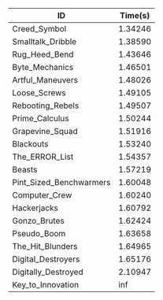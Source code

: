 |ID|Time(s)|
|-|-|
|Creed_Symbol|1.34246|
|Smalltalk_Dribble|1.38590|
|Rug_Heed_Bend|1.43646|
|Byte_Mechanics|1.46501|
|Artful_Maneuvers|1.48026|
|Loose_Screws|1.49105|
|Rebooting_Rebels|1.49507|
|Prime_Calculus|1.50244|
|Grapevine_Squad|1.51916|
|Blackouts|1.53240|
|The_ERROR_List|1.54357|
|Beasts|1.57219|
|Pint_Sized_Benchwarmers|1.60048|
|Computer_Crew|1.60240|
|Hackerjacks|1.60792|
|Gonzo_Brutes|1.62424|
|Pseudo_Boom|1.63658|
|The_Hit_Blunders|1.64965|
|Digital_Destroyers|1.65176|
|Digitally_Destroyed|2.10947|
|Key_to_Innovation|inf|
